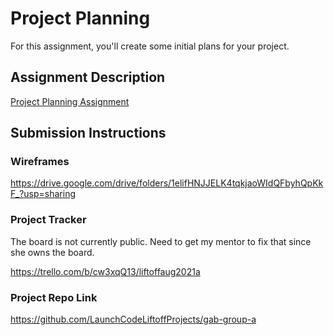 # Project Planning
For this assignment, you'll create some initial plans for your project.

## Assignment Description
[Project Planning Assignment](https://education.launchcode.org/liftoff/modules/assignments/project-planning)

## Submission Instructions

### Wireframes

https://drive.google.com/drive/folders/1elifHNJJELK4tqkjaoWIdQFbyhQpKkF_?usp=sharing

### Project Tracker

The board is not currently public. Need to get my mentor to fix that since she owns the board. 

https://trello.com/b/cw3xqQ13/liftoffaug2021a

### Project Repo Link

https://github.com/LaunchCodeLiftoffProjects/gab-group-a
